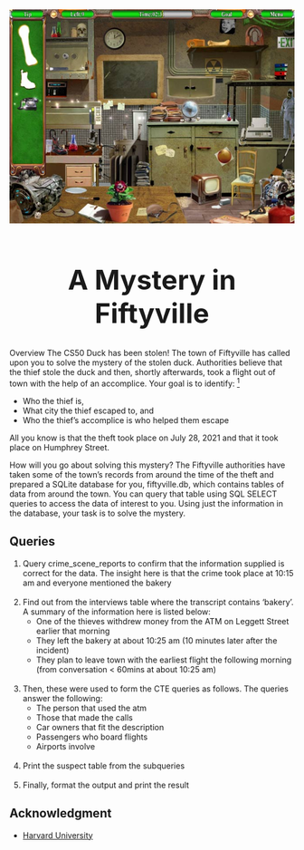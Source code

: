 <img src = "robbery-scene.jpg" width = "1500">
<h1 align = 'center', style = 'font-size:48px'><strong>A Mystery in Fiftyville</strong></h1>

<h>Overview</h>
The CS50 Duck has been stolen! The town of Fiftyville has called upon you to solve the mystery of the stolen duck. Authorities believe that the thief stole the duck and then, shortly afterwards, took a flight out of town with the help of an accomplice. Your goal is to identify: [<sup>1</sup>](https://github.com/ndabdulsalaam/CS50)

- Who the thief is,
- What city the thief escaped to, and
- Who the thief’s accomplice is who helped them escape

All you know is that the theft took place on July 28, 2021 and that it took place on Humphrey Street.

How will you go about solving this mystery? The Fiftyville authorities have taken some of the town’s records from around the time of the theft and prepared a SQLite database for you, fiftyville.db, which contains tables of data from around the town. You can query that table using SQL SELECT queries to access the data of interest to you. Using just the information in the database, your task is to solve the mystery.

## Queries
1. Query crime_scene_reports to confirm that the information supplied is correct for the data. The insight here is that the crime took place at 10:15 am and everyone mentioned the bakery<br><br>
2. Find out from the interviews table where the transcript contains ‘bakery’. A summary of the information here is listed below:
   - One of the thieves withdrew money from the ATM on Leggett Street earlier that morning
   - They left the bakery at about 10:25 am (10 minutes later after the incident)
   - They plan to leave town with the earliest flight the following morning (from conversation < 60mins at about 10:25 am)<br><br>
3. Then, these were used to form the CTE queries as follows. The  queries answer the following:
   - The person that used the atm
   - Those that made the calls
   - Car owners that fit the description
   - Passengers who board flights
   - Airports involve <br><br>
4. Print the suspect table from the subqueries<br><br>
5. Finally, format the output and print the result

   
## Acknowledgment
- [Harvard University](https://cs50.harvard.edu/x/2022/psets/7/fiftyville/#a-mystery-in-fiftyville)